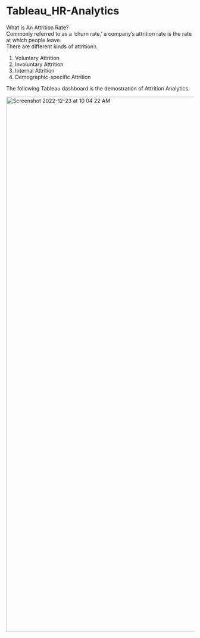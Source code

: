 # Tableau_HR-Analytics
What Is An Attrition Rate?\
Commonly referred to as a ‘churn rate,’ a company’s attrition rate is the rate at which people leave. \
There are different kinds of attrition:\
1) Voluntary Attrition	
2) Involuntary Attrition	
3) Internal Attrition	
4) Demographic-specific Attrition

The following Tableau dashboard is the demostration of Attrition Analytics.

<img width="1439" alt="Screenshot 2022-12-23 at 10 04 22 AM" src="https://user-images.githubusercontent.com/105503399/209356879-5712a059-b829-4812-bbc8-d3483e817346.png">
